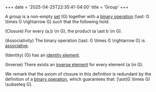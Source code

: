 +++
date = '2025-04-25T22:35:41-04:00'
title = 'Group'
+++

A _group_ is a non-empty [set]() \(G\) together with a [binary
operation](/zettelkasten/definitions/algebra/binary_operation) \(\ast: G \times G
\rightarrow G\) such that the following hold:

(Closure) For every \(a,b \in G\), the product \(a \ast b \in G\).

(Associativity) The binary operation \(\ast: G \times G \rightarrow G\) is
[associative](/zettelkasten/definitions/algebra/associative).

(Identity) \(G\) has an [identity
element](/zettelkasten/definitions/algebra/identity_element).

(Inverse) There exists an [inverse
element](/zettelkasten/definitions/algebra/inverse_element) for every
element \(a \in G\).

We remark that the axiom of closure in this definition is redundant
by the definition of a [binary
operation](/zettelkasten/definitions/algebra/binary_operation), which
guarantees that: \[\ast(G \times G) \subseteq G\].
